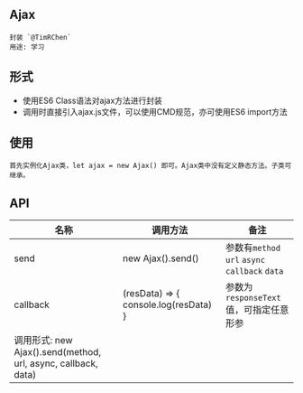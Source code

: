## Ajax
    封装 `@TimRChen`
    用途: 学习

## 形式
*   使用ES6 Class语法对ajax方法进行封装
*   调用时直接引入ajax.js文件，可以使用CMD规范，亦可使用ES6 import方法

## 使用
    首先实例化Ajax类，let ajax = new Ajax() 即可。Ajax类中没有定义静态方法。子类可继承。

## API
| 名称 | 调用方法 | 备注 |
| ---- | ------- | ---- |
| send | new Ajax().send() | 参数有`method` `url` `async` `callback` `data` |
| callback | (resData) => { console.log(resData) } | 参数为`responseText`值，可指定任意形参 | 
|调用形式: new Ajax().send(method, url, async, callback, data)|
